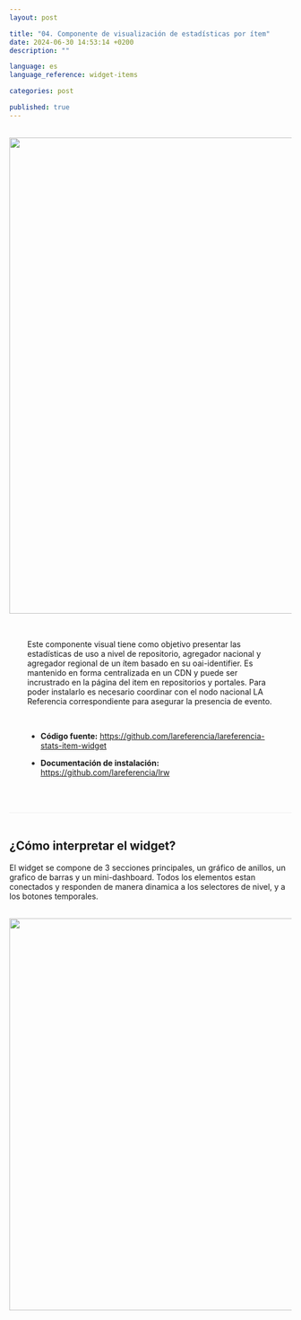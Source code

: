 ```yaml
---
layout: post

title: "04. Componente de visualización de estadísticas por ítem"
date: 2024-06-30 14:53:14 +0200
description: ""

language: es
language_reference: widget-items

categories: post

published: true
---
```


<br/>

<div class="flex">

  <div>
    <img style="width: 850px" src="{{site.baseurl}}/assets/img/widget-items.png">   
  </div>

  <div style="padding: 2rem">
    <p>
      Este componente visual tiene como objetivo presentar las estadísticas de uso a nivel de repositorio, agregador nacional y agregador regional de un ítem basado en su oai-identifier. 
      Es mantenido en forma centralizada en un CDN y puede ser incrustrado en la página del item en repositorios y portales.
      Para poder instalarlo es necesario coordinar con el nodo nacional LA Referencia correspondiente para asegurar la presencia de evento. 
    </p>
    <br/>
    <ul>  
        <li>
          <b>Código fuente:</b> 
          <a href="https://github.com/lareferencia/lareferencia-stats-item-widget">
           https://github.com/lareferencia/lareferencia-stats-item-widget
          </a>
        </li>
    </ul>
    <ul>  
        <li>
          <b>Documentación de instalación:</b>
          <a href="https://github.com/lareferencia/lrw">
            https://github.com/lareferencia/lrw
          </a>
        </li>
    </ul>
  </div>

</div>

<br/>
<!--more-->

<div style="border-bottom: 1px solid #eee;"></div>

<br>
<h2 style="font-weight:bold">¿Cómo interpretar el widget?</h2>
<p>El widget se compone de 3 secciones principales, un gráfico de anillos, un grafico de barras y un mini-dashboard. Todos los elementos estan conectados y responden de manera dinamica a los selectores de nivel, y a los botones temporales.
</p>
<br>


<div>
    <img style="width: 700px" src="{{site.baseurl}}/assets/img/widget-explanation.png">   
</div>

